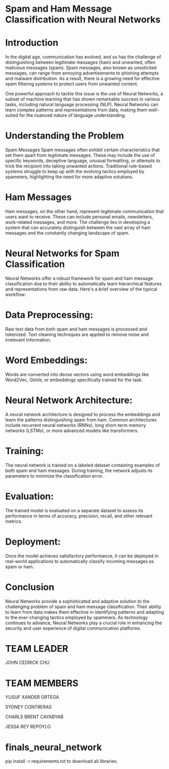 # Spam and Ham Message Classification with Neural Networks


# Introduction
In the digital age, communication has evolved, and so has the challenge of distinguishing between legitimate messages (ham) and unwanted, often malicious messages (spam). Spam messages, also known as unsolicited messages, can range from annoying advertisements to phishing attempts and malware distribution. As a result, there is a growing need for effective spam filtering systems to protect users from unwanted content.

One powerful approach to tackle this issue is the use of Neural Networks, a subset of machine learning that has shown remarkable success in various tasks, including natural language processing (NLP). Neural Networks can learn complex patterns and representations from data, making them well-suited for the nuanced nature of language understanding.

# Understanding the Problem
Spam Messages
Spam messages often exhibit certain characteristics that set them apart from legitimate messages. These may include the use of specific keywords, deceptive language, unusual formatting, or attempts to trick the recipient into taking unwanted actions. Traditional rule-based systems struggle to keep up with the evolving tactics employed by spammers, highlighting the need for more adaptive solutions.

# Ham Messages
Ham messages, on the other hand, represent legitimate communication that users want to receive. These can include personal emails, newsletters, work-related messages, and more. The challenge lies in developing a system that can accurately distinguish between the vast array of ham messages and the constantly changing landscape of spam.

# Neural Networks for Spam Classification
Neural Networks offer a robust framework for spam and ham message classification due to their ability to automatically learn hierarchical features and representations from raw data. Here's a brief overview of the typical workflow:

# Data Preprocessing:

Raw text data from both spam and ham messages is processed and tokenized.
Text cleaning techniques are applied to remove noise and irrelevant information.

# Word Embeddings:

Words are converted into dense vectors using word embeddings like Word2Vec, GloVe, or embeddings specifically trained for the task.

# Neural Network Architecture:

A neural network architecture is designed to process the embeddings and learn the patterns distinguishing spam from ham.
Common architectures include recurrent neural networks (RNNs), long short-term memory networks (LSTMs), or more advanced models like transformers.

# Training:

The neural network is trained on a labeled dataset containing examples of both spam and ham messages.
During training, the network adjusts its parameters to minimize the classification error.

# Evaluation:

The trained model is evaluated on a separate dataset to assess its performance in terms of accuracy, precision, recall, and other relevant metrics.

# Deployment:

Once the model achieves satisfactory performance, it can be deployed in real-world applications to automatically classify incoming messages as spam or ham.

# Conclusion

Neural Networks provide a sophisticated and adaptive solution to the challenging problem of spam and ham message classification. Their ability to learn from data makes them effective in identifying patterns and adapting to the ever-changing tactics employed by spammers. As technology continues to advance, Neural Networks play a crucial role in enhancing the security and user experience of digital communication platforms.

# TEAM LEADER

JOHN CEDRICK CHU

# TEAM MEMBERS 
YUSUF XANDER ORTEGA

SYDNEY CONTRERAS

CHARLS BRENT  CAYABYAB

JESSA REY REPOYLO

# finals_neural_network
pip install -r requirements.txt to download all libraries.
